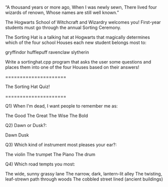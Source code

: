 “A thousand years or more ago,
When I was newly sewn,
There lived four wizards of renown,
Whose names are still well known.”

The Hogwarts School of Witchcraft and Wizardry welcomes you! First-year students must go through the annual Sorting Ceremony.

The Sorting Hat is a talking hat at Hogwarts that magically determines which of the four school Houses each new student belongs most to:

gryffindor
hufflepuff
ravenclaw
slytherin

Write a sortinghat.cpp program that asks the user some questions and places them into one of the four Houses based on their answers!

=====================

The Sorting Hat Quiz!

=====================

Q1) When I'm dead, I want people to remember me as:

The Good
The Great
The Wise
The Bold

Q2) Dawn or Dusk?:

Dawn
Dusk

Q3) Which kind of instrument most pleases your ear?:

The violin
The trumpet
The Piano
The drum


Q4) Which road tempts you most:

The wide, sunny grassy lane
The narrow, dark, lantern-lit alley
The twisting, leaf-strewn path through woods
The cobbled street lined (ancient buildings)